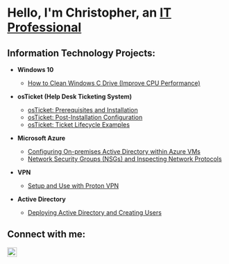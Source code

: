 <h1>Hello, I'm Christopher, an <a href="https://https://www.linkedin.com/in/christopher-g-de-kock/">IT Professional</a></h1>

<h2> Information Technology Projects:</h2>

- <b>Windows 10</b>
  - [How to Clean Windows C Drive (Improve CPU Performance)](https://github.com/Christopherdek/Windows-CDrive-Clean)

- <b>osTicket (Help Desk Ticketing System)</b>
  - [osTicket: Prerequisites and Installation](https://github.com/Christopherdek/osticket-prereqs)
  - [osTicket: Post-Installation Configuration](https://github.com/Christopherdek/post-install-config)
  - [osTicket: Ticket Lifecycle Examples](https://github.com/Christopherdek/ticket-lifecycle)
- <b>Microsoft Azure</b>
  - [Configuring On-premises Active Directory within Azure VMs](https://github.com/Christopherdek/configure-ad)
  - [Network Security Groups (NSGs) and Inspecting Network Protocols](https://github.com/Christopherdek/azure-network-protocols)

- <b>VPN</b>
  - [Setup and Use with Proton VPN](https://github.com/Christopherdek/VPN-Setup)
 
- <b>Active Directory</b>
  - [Deploying Active Directory and Creating Users](https://github.com/Christopherdek/Dep-ActiveD)

<h2>Connect with me:</h2>

[<img align="left" alt="Josh | LinkedIn" width="22px" src="https://cdn.jsdelivr.net/npm/simple-icons@v3/icons/linkedin.svg" />][linkedin]

[linkedin]: https://www.linkedin.com/in/christopher-g-de-kock/
